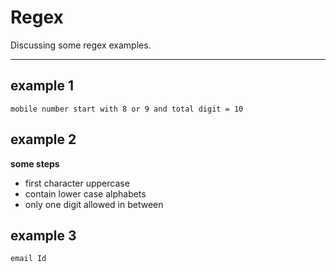 # Regex
Discussing some regex examples.

---

## example 1
```
mobile number start with 8 or 9 and total digit = 10
```

## example 2

**some steps**
* first character uppercase
* contain lower case alphabets
* only one digit allowed in between


## example 3
```
email Id
```
